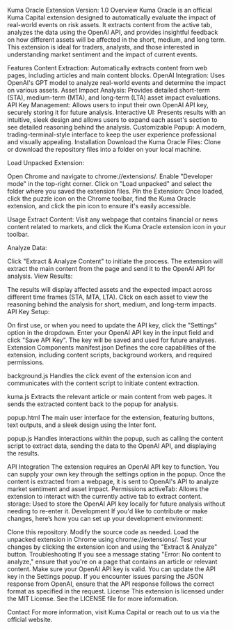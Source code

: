 Kuma Oracle Extension
Version: 1.0
Overview
Kuma Oracle is an official Kuma Capital extension designed to automatically evaluate the impact of real-world events on risk assets. It extracts content from the active tab, analyzes the data using the OpenAI API, and provides insightful feedback on how different assets will be affected in the short, medium, and long term. This extension is ideal for traders, analysts, and those interested in understanding market sentiment and the impact of current events.

Features
Content Extraction: Automatically extracts content from web pages, including articles and main content blocks.
OpenAI Integration: Uses OpenAI's GPT model to analyze real-world events and determine the impact on various assets.
Asset Impact Analysis: Provides detailed short-term (STA), medium-term (MTA), and long-term (LTA) asset impact evaluations.
API Key Management: Allows users to input their own OpenAI API key, securely storing it for future analysis.
Interactive UI: Presents results with an intuitive, sleek design and allows users to expand each asset's section to see detailed reasoning behind the analysis.
Customizable Popup: A modern, trading-terminal-style interface to keep the user experience professional and visually appealing.
Installation
Download the Kuma Oracle Files: Clone or download the repository files into a folder on your local machine.

Load Unpacked Extension:

Open Chrome and navigate to chrome://extensions/.
Enable "Developer mode" in the top-right corner.
Click on "Load unpacked" and select the folder where you saved the extension files.
Pin the Extension: Once loaded, click the puzzle icon on the Chrome toolbar, find the Kuma Oracle extension, and click the pin icon to ensure it's easily accessible.

Usage
Extract Content: Visit any webpage that contains financial or news content related to markets, and click the Kuma Oracle extension icon in your toolbar.

Analyze Data:

Click "Extract & Analyze Content" to initiate the process.
The extension will extract the main content from the page and send it to the OpenAI API for analysis.
View Results:

The results will display affected assets and the expected impact across different time frames (STA, MTA, LTA).
Click on each asset to view the reasoning behind the analysis for short, medium, and long-term impacts.
API Key Setup:

On first use, or when you need to update the API key, click the "Settings" option in the dropdown.
Enter your OpenAI API key in the input field and click "Save API Key".
The key will be saved and used for future analyses.
Extension Components
manifest.json
Defines the core capabilities of the extension, including content scripts, background workers, and required permissions.

background.js
Handles the click event of the extension icon and communicates with the content script to initiate content extraction.

kuma.js
Extracts the relevant article or main content from web pages. It sends the extracted content back to the popup for analysis.

popup.html
The main user interface for the extension, featuring buttons, text outputs, and a sleek design using the Inter font.

popup.js
Handles interactions within the popup, such as calling the content script to extract data, sending the data to the OpenAI API, and displaying the results.

API Integration
The extension requires an OpenAI API key to function. You can supply your own key through the settings option in the popup.
Once the content is extracted from a webpage, it is sent to OpenAI's API to analyze market sentiment and asset impact.
Permissions
activeTab: Allows the extension to interact with the currently active tab to extract content.
storage: Used to store the OpenAI API key locally for future analysis without needing to re-enter it.
Development
If you'd like to contribute or make changes, here’s how you can set up your development environment:

Clone this repository.
Modify the source code as needed.
Load the unpacked extension in Chrome using chrome://extensions/.
Test your changes by clicking the extension icon and using the "Extract & Analyze" button.
Troubleshooting
If you see a message stating "Error: No content to analyze," ensure that you're on a page that contains an article or relevant content.
Make sure your OpenAI API key is valid. You can update the API key in the Settings popup.
If you encounter issues parsing the JSON response from OpenAI, ensure that the API response follows the correct format as specified in the request.
License
This extension is licensed under the MIT License. See the LICENSE file for more information.

Contact
For more information, visit Kuma Capital or reach out to us via the official website.
